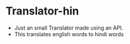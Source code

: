 # Translator-hin
- Just an small Translator made using an API.
- This translates english words to hindi words
